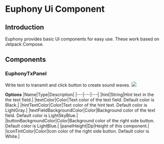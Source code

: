 # Euphony Ui Component

## Introduction

Euphony provides basic UI components for easy use. These work based on Jetpack Compose.

## Components

### EuphonyTxPanel

Write text to transmit and click button to create sound waves.
<img src='https://github.com/designe/euphony/raw/master/assets/eutxpanel_screenshot.png' />

**Options**
|Name|Type|Description| |---|---|---| |hint|String|Hint text in the the text field.|
|textColor|Color|Text color of the text field. Default color is Black.| |hintTextColor|Color|Text
color of the hint text. Default color is LightGray.| |textFieldBackgroundColor|Color|Background
color of the text field. Default color is LightSkyBlue.| |buttonBackgroundColor|Color|Background
color of the right side button. Default color is LightBlue.| |panelHeight|Dp|Height of this
component.| |iconTintColor|Color|Icon color of the right side button. Default color is White.|
